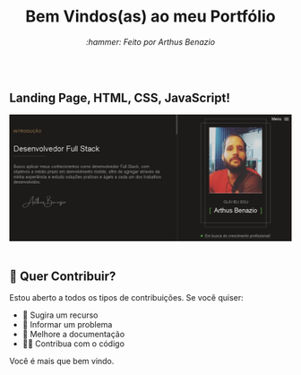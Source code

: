  <div align="center">
  <h1>Bem Vindos(as) ao meu Portfólio</h1>
  
  <h6>:hammer: Feito por Arthus Benazio</h6>
</div>
<br>


## Landing Page, HTML, CSS, JavaScript!


<div align="center">
    <img src="./assets/images/Port.PNG" alt="daily.dev" width="550">
</div>

<br>



## 🙌 Quer Contribuir?

Estou aberto a todos os tipos de contribuições. Se você quiser:
* 🤔 Sugira um recurso
* 🐛 Informar um problema
* 📖 Melhore a documentação
* 👨‍💻 Contribua com o código

Você é mais que bem vindo. 




